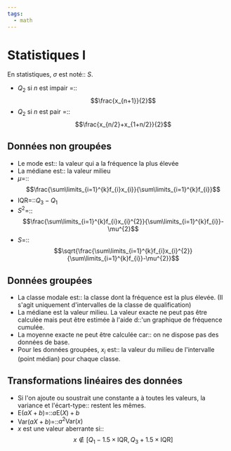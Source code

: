 ```yaml
---
tags:
  - math
---
```


# Statistiques I
En statistiques, $\sigma$ est noté:: $S$.

- $Q_{2}$ si $n$ est impair =:: $$\frac{x_{n+1}}{2}$$
- $Q_{2}$ si $n$ est pair =::$$\frac{x_{n/2}+x_{1+n/2}}{2}$$

## Données non groupées
- Le mode est:: la valeur qui a la fréquence la plus élevée
- La médiane est:: la valeur milieu
- $\mu=$::$$\frac{\sum\limits_{i=1}^{k}f_{i}x_{i}}{\sum\limits_{i=1}^{k}f_{i}}$$
- $\text{IQR}=$::$Q_{3}-Q_{1}$
- $S^{2}=$::$$\frac{\sum\limits_{i=1}^{k}f_{i}x_{i}^{2}}{\sum\limits_{i=1}^{k}f_{i}}-\mu^{2}$$
- $S=$::$$\sqrt{\frac{\sum\limits_{i=1}^{k}f_{i}x_{i}^{2}}{\sum\limits_{i=1}^{k}f_{i}}-\mu^{2}}$$

## Données groupées
- La classe modale est:: la classe dont la fréquence est la plus élevée. (Il s'agit uniquement d'intervalles de la classe de qualification)
- La médiane est la valeur milieu. La valeur exacte ne peut pas être calculée mais peut être estimée à l'aide d::'un graphique de fréquence cumulée.
- La moyenne exacte ne peut être calculée car:: on ne dispose pas des données de base.
- Pour les données groupées, $x_{i}$ est:: la valeur du milieu de l'intervalle (point médian) pour chaque classe.

## Transformations linéaires des données
- Si l'on ajoute ou soustrait une constante a à toutes les valeurs, la variance et l'écart-type:: restent les mêmes.
- $\text{E}(aX+b)=$::$a\text{E}(X)+b$
- $\text{Var}(aX+b)=$::$a^{2}\text{Var}(x)$
- $x$ est une valeur aberrante si:: $$x\notin [Q_{1}-1.5\times\text{IQR},\,Q_{3}+1.5\times\text{IQR}]$$

